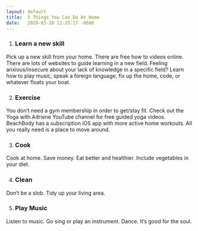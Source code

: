 ```yaml
---
layout: default
title:  5 Things You Can Do At Home
date:   2020-03-28 12:25:17 -0600
---
```


1. ### Learn a new skill
Pick up a new skill from your home. There are free how to videos online. There are lots of websites to guide learning in a new field. Feeling anxious/insecure about your lack of knowledge in a specific field? Learn how to play music, speak a foreign language, fix up the home, code, or whatever floats your boat.

2. ### Exercise
You don’t need a gym membership in order to get/stay fit. Check out the Yoga with Adriene YouTube channel for free guided yoga videos. BeachBody has a subscription iOS app with more active home workouts. All you really need is a place to move around. 

3. ### Cook
Cook at home. Save money. Eat better and healthier. Include vegetables in your diet.

4. ### Clean
Don’t be a slob. Tidy up your living area.

5. ### Play Music
Listen to music. Go sing or play an instrument. Dance. It’s good for the soul.
